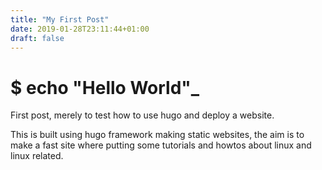 ```yaml
---
title: "My First Post"
date: 2019-01-28T23:11:44+01:00
draft: false
---
```


# $ echo "Hello World"_

First post, merely to test how to use hugo and deploy a website.

This is built using hugo framework making static websites, the aim is to make a fast site where putting some tutorials and howtos about linux and linux related.
